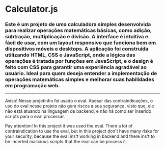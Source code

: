 # Calculator.js

### Este é um projeto de uma calculadora simples desenvolvida para realizar operações matemáticas básicas, como adição, subtração, multiplicação e divisão. A interface é intuitiva e fácil de usar, com um layout responsivo que funciona bem em dispositivos móveis e desktops. A aplicação foi construída utilizando HTML, CSS e JavaScript, onde a lógica das operações é tratada por funções em JavaScript, e o design é feito com CSS para garantir uma experiência agradável ao usuário. Ideal para quem deseja entender a implementação de operações matemáticas simples e melhorar suas habilidades em programação web.

---
Aviso!
Nesse projetinho foi usado o eval. Apesar das contraindicações, o uso do eval nesse projeto não gera riscos a sua segurança, visto que, ele não está atuando na linguagem de backend, e não há como ser inserido scripts para o eval processar. 

Pay attention!
In this project it was used the eval. There a lot of contraindication to use the eval, but in this project don't have many risks for your security, because the eval ins't working in backend and there ins't to be incerted malicious scripts that the eval can be process it.
